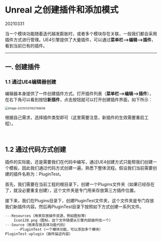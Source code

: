 # Unreal 之创建插件和添加模式

20210331

​		当一个模块功能随着迭代越发膨胀时，或者多个模块存在关联，一般我们都会采用插件方式进行管理。UE4引擎提供了大量插件，可以通过**菜单栏-->编辑-->插件**，看到当前已有的插件。

---

## 一. 创建插件

### 1.1 通过UE4编辑器创建

​		编辑器本身提供了一件创建插件方式。打开插件列表（**菜单栏-->编辑-->插件**），在右下角可以看到按钮**新插件**，点击按钮就可以打开创建插件界面，如下所示：

<img src="C:\Users\dionysoslai\AppData\Roaming\Typora\typora-user-images\image-20210331162749836.png" alt="image-20210331162749836" style="zoom:67%;" />

​		根据自己需求，选择插件类型即可（这里需要注意，新插件的生效需要重启工程）。

​		

## 1.2 通过代码方式创建

​		插件的实际能，还是需要我们在代码中编写，通过UE4创建方式只能帮我们创建一个模板，因此我们通过代码方式创建一遍，熟悉下整体流程。假设我们当前需要创建的插件名称为：PluginTest。

​		首先，我们需要在当前工程的根目录下，创建一个Plugins文件夹（如果已经存在了，就没必要重复创建），这个文件夹是专门用来存放第三方插件位置。

​		接下来，我们在Plugins目录下，创建PluginTest文件夹，这个文件夹是专门存放我们新插件内容。然后再PluginTest目录下按照如下方式创建一系列文件。

```c++
---Resources（用来存放插件资源，例如图标等）
    Icon128.png（图标，这个文件随便从引擎内部插件找一个）
---Source（用来存放具体功能代码）
    ---PluginTest（一个模块功能，可以添加多个模块）
PluginTest.uplugin（插件描述内容）
```



